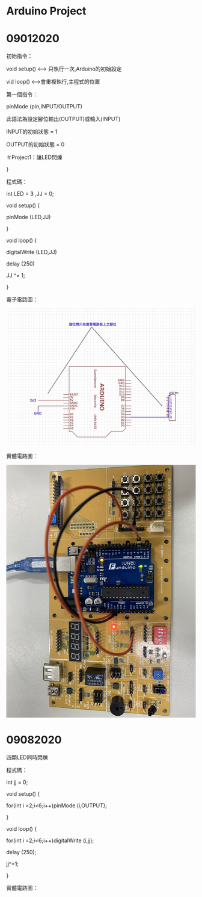 # Arduino Project
# 09012020
初始指令：</p>
void setup() <--> 只執行一次,Arduino的初始設定</p>
vid loop() <-->會重複執行,主程式的位置</p>
第一個指令：</p>
pinMode (pin,INPUT/OUTPUT)</p>
此語法為設定腳位輸出(OUTPUT)或輸入(INPUT)</p>
INPUT的初始狀態 = 1</p>
OUTPUT的初始狀態 = 0</p>
＃Project1：讓LED閃爍</p>
}</p>
程式碼：</p>
int LED = 3 ,JJ = 0;</p>
void setup() {</p>
pinMode (LED,JJ)</p>
}</p>
void loop() {</p>
  digitalWrite (LED,JJ)</p>
  delay (250)</p>
JJ ^= 1;</p>
}</p>
電子電路圖：</p>
![image](https://github.com/JasonKao0725/Arduino/blob/master/EB4DD0E6-0723-48F1-8A73-749E22212470.jpeg)</p>
實體電路圖：</p>
![image](https://github.com/JasonKao0725/Arduino/blob/master/9B7CCF67-C73C-4070-9213-7E7BCDEE8E0A.jpeg)</p>
# 09082020
四顆LED同時閃爍</p>
程式碼：</p>
int jj = 0;</p>
void setup() {</p>
  for(int i =2;i<6;i++)pinMode (i,OUTPUT);</p>
}</p>
void loop() {</p>
  for(int i =2;i<6;i++)digitalWrite (i,jj);</p>
  delay (250);</p>
  jj^=1;</p>
}</p>
實體電路圖：</p>
